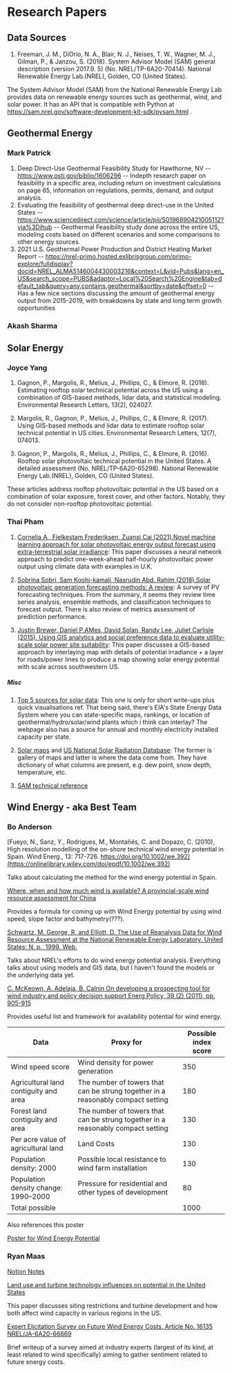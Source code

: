 # Research Papers

## Data Sources
1. Freeman, J. M., DiOrio, N. A., Blair, N. J., Neises, T. W., Wagner, M. J., Gilman, P., & Janzou, S. (2018). System Advisor Model (SAM) general description (version 2017.9. 5) (No. NREL/TP-6A20-70414). National Renewable Energy Lab.(NREL), Golden, CO (United States).

The System Advisor Model (SAM) from the National Renewable Energy Lab provides data on renewable energy sources such as geothermal, wind, and solar power. It has an API that is compatible with Python at https://sam.nrel.gov/software-development-kit-sdk/pysam.html . 


## Geothermal Energy

### Mark Patrick

   1. Deep Direct-Use Geothermal Feasibility Study for Hawthorne, NV
        -- https://www.osti.gov/biblio/1606296
        -- Indepth research paper on feasibility in a specific area, including return on investment calculations on page 65, information on regulations, permits, demand, and output analysis.
   2. Evaluating the feasibility of geothermal deep direct-use in the United States
        --https://www.sciencedirect.com/science/article/pii/S0196890421005112?via%3Dihub
        -- Geothermal Feasibility study done across the entire US, modeling costs based on different scenarios and some comparisons to other energy sources.
   3. 2021 U.S. Geothermal Power Production and District Heating Market Report
        -- https://nrel-primo.hosted.exlibrisgroup.com/primo-explore/fulldisplay?docid=NREL_ALMA5146004430003216&context=L&vid=Pubs&lang=en_US&search_scope=PUBS&adaptor=Local%20Search%20Engine&tab=default_tab&query=any,contains,geothermal&sortby=date&offset=0
        -- Has a few nice sections discussing the amount of geothermal energy output from 2015-2019, with breakdowns by state and long term growth opportunities

### Akash Sharma

## Solar Energy

### Joyce Yang

1. Gagnon, P., Margolis, R., Melius, J., Phillips, C., & Elmore, R. (2018). Estimating rooftop solar technical potential across the US using a combination of GIS-based methods, lidar data, and statistical modeling. Environmental Research Letters, 13(2), 024027.

2.  Margolis, R., Gagnon, P., Melius, J., Phillips, C., & Elmore, R. (2017).     Using GIS-based methods and lidar data to estimate rooftop solar technical potential in US cities. Environmental Research Letters, 12(7), 074013. 

3. Gagnon, P., Margolis, R., Melius, J., Phillips, C., & Elmore, R. (2016). Rooftop solar photovoltaic technical potential in the United States. A detailed assessment (No. NREL/TP-6A20-65298). National Renewable Energy Lab.(NREL), Golden, CO (United States).

These articles address rooftop photovoltaic potential in the US based on a combination of solar exposure, forest cover, and other factors. Notably, they do not consider non-rooftop photovoltaic potential. 

### Thai Pham
1. [Cornelia A., Fjelkestam Frederiksen, Zuansi Cai (2021).Novel machine learning approach for solar photovoltaic energy output forecast using extra-terrestrial solar irradiance](https://www.sciencedirect.com/science/article/abs/pii/S0306261921014276): This paper discusses a neural network approach to predict one-week-ahead half-hourly photovoltaic power output using climate data with examples in U.K. 

2. [Sobrina Sobri, Sam Koohi-kamali, Nasrudin Abd. Rahim (2018).Solar photovoltaic generation forecasting methods: A review](https://www.sciencedirect.com/science/article/abs/pii/S0196890417310622): A survey of PV forecasting techniques. From the summary, it seems they review time series analysis, ensemble methods, and classification techniques to forecast output. There is also review of metrics assessment of prediction performance.

3. [Justin Brewer, Daniel P.AMes, David Solan, Randy Lee, Juliet Carlisle (2015). Using GIS analytics and social preference data to evaluate utility-scale solar power site suitability](https://www.sciencedirect.com/science/article/abs/pii/S0960148115002979): This paper discusses a GIS-based approach by interlaying map with details of potential irradiance + a layer for roads/power lines to produce a map showing solar energy potential with scale across southwestern US.


##### Misc
1. [Top 5 sources for solar data](https://www.nrel.gov/state-local-tribal/blog/posts/top-five-sources-for-solar-data-available-at-eia.html): This one is only for short write-ups plus quick visualisations ref. That being said, there's EIA's State Energy Data System where you can state-specific maps, rankings, or location of geothermal/hydro/solar/wind plants which i think can interlay? The webpage also has a source for annual and monthly electricity installed capacity per state.

2. [Solar maps](https://www.nrel.gov/gis/solar-resource-maps.html) and [US National Solar Radiation Database](https://nsrdb.nrel.gov/about/u-s-data.html): The former is gallery of maps and latter is where the data come from. They have dictionary of what columns are present, e.g. dew point, snow depth, temperature, etc.

3. [SAM technical reference](https://www.nrel.gov/docs/fy18osti/67399.pdf)

## Wind Energy - aka Best Team

### Bo Anderson


[Fueyo, N., Sanz, Y., Rodrigues, M., Montañés, C. and Dopazo, C. (2010), High resolution modelling of the on-shore technical wind energy potential in Spain. Wind Energ., 13: 717-726. https://doi.org/10.1002/we.392](https://onlinelibrary.wiley.com/doi/epdf/10.1002/we.392)

Talks about calculating the method for the wind energy potential in Spain.

[Where, when and how much wind is available? A provincial-scale wind resource assessment for China](https://www.sciencedirect.com/science/article/pii/S0301421514004078)

Provides a formula for coming up with Wind Energy potential by using wind speed, slope factor and bathymetry(???).

[Schwartz, M, George, R, and Elliott, D. The Use of Reanalysis Data for Wind Resource Assessment at the National Renewable Energy Laboratory. United States: N. p., 1999. Web.](https://www.osti.gov/servlets/purl/7074)

Talks about NREL's efforts to do wind energy potential analysis. Everything talks about using models and GIS data, but I haven't found the models or the underlying data yet.

[C. McKeown, A. Adelaja, B. Calnin
On developing a prospecting tool for wind industry and policy decision support
Energ Policy, 39 (2) (2011), pp. 905-915](https://www.sciencedirect.com/science/article/pii/S0301421510008396#bib9)

Provides useful list and framework for availability potential for wind energy.

|Data | Proxy for | Possible index score |
|---|---|---|
|Wind speed score | Wind density for power generation | 350 |
|Agricultural land contiguity and area | The number of towers that can be strung together in a reasonably compact setting | 180 |
|Forest land contiguity and area | The number of towers that can be strung together in a reasonably compact setting | 130 |
|Per acre value of agricultural land | Land Costs | 130 |
|Population density: 2000 | Possible local resistance to wind farm installation | 130 |
|Population density change: 1990–2000 | Pressure for residential and other types of development | 80 |
|Total possible | | 1000 |

Also references this poster

[Poster for Wind Energy Potential](https://www.nrel.gov/docs/fy10osti/48036.pdf)

### Ryan Maas

[Notion Notes](https://ryanhmaas.notion.site/GA-Tech-CS6242-Paper-Notes-4d471dde115349909334f390bd5007c9)

[Land use and turbine technology influences on potential in the United States](https://www.sciencedirect.com/science/article/abs/pii/S0360544221002930)

This paper discusses siting restrictions and turbine development and how both affect wind capacity in various regions in the US.

[Expert Elicitation Survey on Future Wind Energy Costs. Article No. 16135 NREL/JA-6A20-66669](https://www.nature.com/articles/nenergy2016135)

Brief writeup of a survey aimed at industry experts (largest of its kind, at least related to wind specifically) aiming to gather sentiment related to future energy costs.
